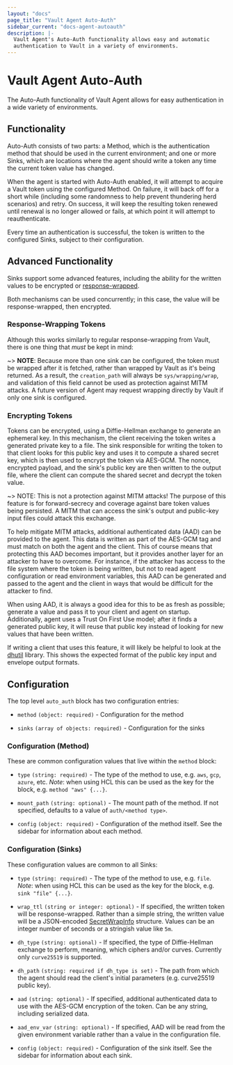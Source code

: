 ```yaml
---
layout: "docs"
page_title: "Vault Agent Auto-Auth"
sidebar_current: "docs-agent-autoauth"
description: |-
  Vault Agent's Auto-Auth functionality allows easy and automatic
  authentication to Vault in a variety of environments.
---
```


# Vault Agent Auto-Auth

The Auto-Auth functionality of Vault Agent allows for easy authentication in a
wide variety of environments.

## Functionality

Auto-Auth consists of two parts: a Method, which is the authentication method
that should be used in the current environment; and one or more Sinks, which
are locations where the agent should write a token any time the current token
value has changed.

When the agent is started with Auto-Auth enabled, it will attempt to acquire a
Vault token using the configured Method. On failure, it will back off for a
short while (including some randomness to help prevent thundering herd
scenarios) and retry. On success, it will keep the resulting token renewed
until renewal is no longer allowed or fails, at which point it will attempt to
reauthenticate.

Every time an authentication is successful, the token is written to the
configured Sinks, subject to their configuration.

## Advanced Functionality

Sinks support some advanced features, including the ability for the written
values to be encrypted or
[response-wrapped](/docs/concepts/response-wrapping.html).

Both mechanisms can be used concurrently; in this case, the value will be
response-wrapped, then encrypted.

### Response-Wrapping Tokens

Although this works similarly to regular response-wrapping from Vault, there is
one thing that _must_ be kept in mind:

~> **NOTE**: Because more than one sink can be configured, the token must be
wrapped after it is fetched, rather than wrapped by Vault as it's being
returned. As a result, the `creation_path` will always be `sys/wrapping/wrap`,
and validation of this field cannot be used as protection against MITM attacks.
A future version of Agent may request wrapping directly by Vault if only one
sink is configured.

### Encrypting Tokens

Tokens can be encrypted, using a Diffie-Hellman exchange to generate an
ephemeral key. In this mechanism, the client receiving the token writes a
generated private key to a file. The sink responsible for writing the token to
that client looks for this public key and uses it to compute a shared secret
key, which is then used to encrypt the token via AES-GCM. The nonce, encrypted
payload, and the sink's public key are then written to the output file, where
the client can compute the shared secret and decrypt the token value.

~> NOTE: This is not a protection against MITM attacks! The purpose of this
feature is for forward-secrecy and coverage against bare token values being
persisted. A MITM that can access the sink's output and public-key input files
could attack this exchange.

To help mitigate MITM attacks, additional authenticated data (AAD) can be
provided to the agent. This data is written as part of the AES-GCM tag and must
match on both the agent and the client. This of course means that protecting
this AAD becomes important, but it provides another layer for an attacker to
have to overcome. For instance, if the attacker has access to the file system
where the token is being written, but not to read agent configuration or read
environment variables, this AAD can be generated and passed to the agent and
the client in ways that would be difficult for the attacker to find.

When using AAD, it is always a good idea for this to be as fresh as possible;
generate a value and pass it to your client and agent on startup. Additionally,
agent uses a Trust On First Use model; after it finds a generated public key,
it will reuse that public key instead of looking for new values that have been
written.

If writing a client that uses this feature, it will likely be helpful to look
at the
[dhutil](https://github.com/hashicorp/vault/blob/master/helper/dhutil/dhutil.go)
library. This shows the expected format of the public key input and envelope
output formats.

## Configuration

The top level `auto_auth` block has two configuration entries:

- `method` `(object: required)` - Configuration for the method

- `sinks` `(array of objects: required)` - Configuration for the sinks

### Configuration (Method)

These are common configuration values that live within the `method` block:

- `type` `(string: required)` - The type of the method to use, e.g. `aws`,
  `gcp`, `azure`, etc. *Note*: when using HCL this can be used as the key for
  the block, e.g. `method "aws" {...}`.

- `mount_path` `(string: optional)` - The mount path of the method. If not
  specified, defaults to a value of `auth/<method type>`.

- `config` `(object: required)` - Configuration of the method itself. See the
  sidebar for information about each method.

### Configuration (Sinks)

These configuration values are common to all Sinks:

- `type` `(string: required)` - The type of the method to use, e.g. `file`.
  *Note*: when using HCL this can be used as the key for the block, e.g. `sink
  "file" {...}`.

- `wrap_ttl` `(string or integer: optional)` - If specified, the written token will be
  response-wrapped. Rather than a simple string, the written value will be a
  JSON-encoded
  [SecretWrapInfo](https://godoc.org/github.com/hashicorp/vault/api#SecretWrapInfo)
  structure. Values can be an integer number of seconds or a stringish value
  like `5m`.

- `dh_type` `(string: optional)` - If specified, the type of Diffie-Hellman exchange to
  perform, meaning, which ciphers and/or curves. Currently only `curve25519` is
  supported.

- `dh_path` `(string: required if dh_type is set)` - The path from which the
  agent should read the client's initial parameters (e.g. curve25519 public
  key).

- `aad` `(string: optional)` - If specified, additional authenticated data to
  use with the AES-GCM encryption of the token. Can be any string, including
  serialized data.

- `aad_env_var` `(string: optional)` - If specified, AAD will be read from the
  given environment variable rather than a value in the configuration file.

- `config` `(object: required)` - Configuration of the sink itself. See the
  sidebar for information about each sink.
